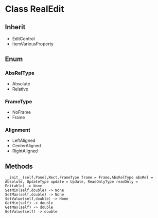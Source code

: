 # Class RealEdit

## Inherit

* EditControl
* ItemVariousProperty

## Enum

### AbsRelType

* Absolute
* Relative

### FrameType

* NoFrame
* Frame

### Alignment

* LeftAligned
* CenterAligned
* RightAligned

## Methods
```
__init__(self,Panel,Rect,FrameType frame = Frame,AbsRelType absRel = Absolute, UpdateType update = Update, ReadOnlyType readOnly = Editable) -> None
SetMin(self,double) -> None
SetMax(self,double) -> None
SetValue(self,double) -> None
GetMin(self) -> double
GetMax(self) -> double
GetValue(self) -> double
```
